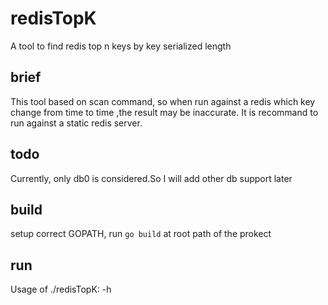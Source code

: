 # redisTopK
A tool to find redis top n keys by key serialized length

## brief

This tool based on scan command, so when run against a redis which key change from time to time ,the result may be inaccurate.
It is recommand to run against a static redis server.

## todo
Currently, only db0 is considered.So I will add other db support later

## build
setup correct GOPATH, run `go build` at root path of the prokect

## run
Usage of ./redisTopK: -h
